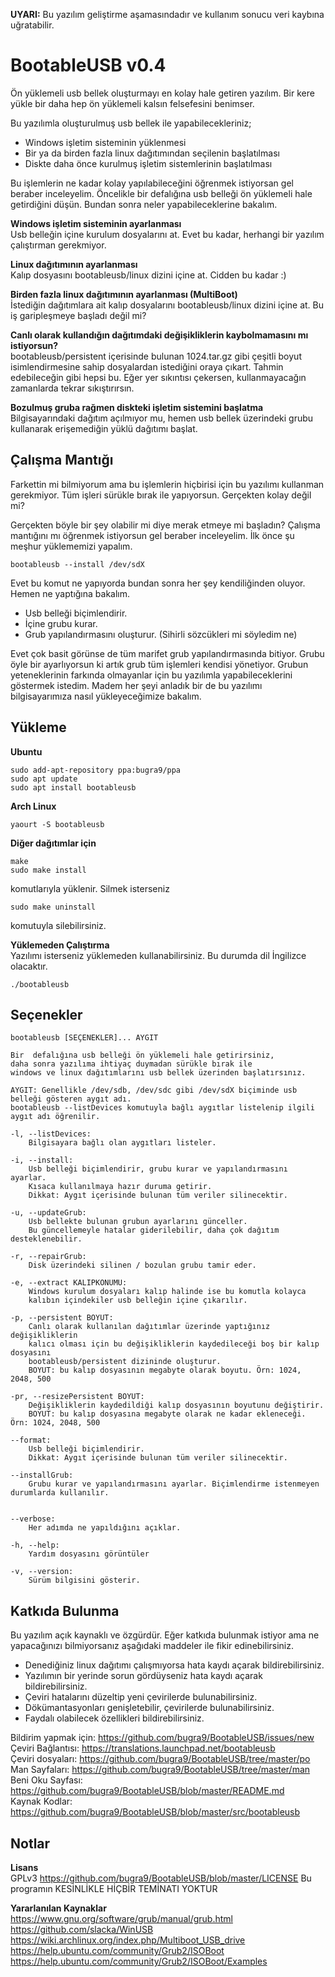 **UYARI:** Bu yazılım geliştirme aşamasındadır ve kullanım sonucu veri kaybına uğratabilir.

# BootableUSB v0.4
Ön yüklemeli usb bellek oluşturmayı en kolay hale getiren yazılım. Bir kere yükle bir daha hep ön yüklemeli kalsın felsefesini benimser.

Bu yazılımla oluşturulmuş usb bellek ile yapabilecekleriniz;
- Windows işletim sisteminin yüklenmesi
- Bir ya da birden fazla linux dağıtımından seçilenin başlatılması
- Diskte daha önce kurulmuş işletim sistemlerinin başlatılması

Bu işlemlerin ne kadar kolay yapılabileceğini öğrenmek istiyorsan gel beraber inceleyelim. Öncelikle bir defalığına usb belleği ön yüklemeli hale getirdiğini düşün. Bundan sonra neler yapabileceklerine bakalım.

**Windows işletim sisteminin ayarlanması**  
Usb belleğin içine kurulum dosyalarını at. Evet bu kadar, herhangi bir yazılım çalıştırman gerekmiyor.

**Linux dağıtımının ayarlanması**  
Kalıp dosyasını bootableusb/linux dizini içine at. Cidden bu kadar :)

**Birden fazla linux dağıtımının ayarlanması (MultiBoot)**  
İstediğin dağıtımlara ait kalıp dosyalarını bootableusb/linux dizini içine at. Bu iş garipleşmeye başladı değil mi?

**Canlı olarak kullandığın dağıtımdaki değişikliklerin kaybolmamasını mı istiyorsun?**  
bootableusb/persistent içerisinde bulunan 1024.tar.gz gibi çeşitli boyut isimlendirmesine sahip dosyalardan istediğini oraya çıkart. Tahmin edebileceğin gibi hepsi bu. Eğer yer sıkıntısı çekersen, kullanmayacağın zamanlarda tekrar sıkıştırırsın.

**Bozulmuş gruba rağmen diskteki işletim sistemini başlatma**  
Bilgisayarındaki dağıtım açılmıyor mu, hemen usb bellek üzerindeki grubu kullanarak erişemediğin yüklü dağıtımı başlat.

## Çalışma Mantığı
Farkettin mi bilmiyorum ama bu işlemlerin hiçbirisi için bu yazılımı kullanman gerekmiyor. Tüm işleri sürükle bırak ile yapıyorsun. Gerçekten kolay değil mi?

Gerçekten böyle bir şey olabilir mi diye merak etmeye mi başladın? Çalışma mantığını mı öğrenmek istiyorsun gel beraber inceleyelim. İlk önce şu meşhur yüklememizi yapalım.
```
bootableusb --install /dev/sdX
```
Evet bu komut ne yapıyorda bundan sonra her şey kendiliğinden oluyor. Hemen ne yaptığına bakalım.
- Usb belleği biçimlendirir.
- İçine grubu kurar.
- Grub yapılandırmasını oluşturur. (Sihirli sözcükleri mi söyledim ne)

Evet çok basit görünse de tüm marifet grub yapılandırmasında bitiyor. Grubu öyle bir ayarlıyorsun ki artık grub tüm işlemleri kendisi yönetiyor. Grubun yeteneklerinin farkında olmayanlar için bu yazılımla yapabileceklerini göstermek istedim. Madem her şeyi anladık bir de bu yazılımı bilgisayarımıza nasıl yükleyeceğimize bakalım.

## Yükleme
**Ubuntu**
```
sudo add-apt-repository ppa:bugra9/ppa
sudo apt update
sudo apt install bootableusb
```

**Arch Linux**
```
yaourt -S bootableusb
```

**Diğer dağıtımlar için**
```
make
sudo make install
```
komutlarıyla yüklenir. Silmek isterseniz
```
sudo make uninstall
```
komutuyla silebilirsiniz.

**Yüklemeden Çalıştırma**  
Yazılımı isterseniz yüklemeden kullanabilirsiniz. Bu durumda dil İngilizce olacaktır. 
```
./bootableusb
```

## Seçenekler

```
bootableusb [SEÇENEKLER]... AYGIT

Bir  defalığına usb belleği ön yüklemeli hale getirirsiniz, 
daha sonra yazılıma ihtiyaç duymadan sürükle bırak ile 
windows ve linux dağıtımlarını usb bellek üzerinden başlatırsınız.

AYGIT: Genellikle /dev/sdb, /dev/sdc gibi /dev/sdX biçiminde usb belleği gösteren aygıt adı. 
bootableusb --listDevices komutuyla bağlı aygıtlar listelenip ilgili aygıt adı öğrenilir.

-l, --listDevices:
	Bilgisayara bağlı olan aygıtları listeler.

-i, --install: 
	Usb belleği biçimlendirir, grubu kurar ve yapılandırmasını ayarlar. 
	Kısaca kullanılmaya hazır duruma getirir.
	Dikkat: Aygıt içerisinde bulunan tüm veriler silinecektir.

-u, --updateGrub: 
	Usb bellekte bulunan grubun ayarlarını günceller. 
	Bu güncellemeyle hatalar giderilebilir, daha çok dağıtım desteklenebilir.

-r, --repairGrub: 
	Disk üzerindeki silinen / bozulan grubu tamir eder.

-e, --extract KALIPKONUMU: 
	Windows kurulum dosyaları kalıp halinde ise bu komutla kolayca 
	kalıbın içindekiler usb belleğin içine çıkarılır.

-p, --persistent BOYUT:
	Canlı olarak kullanılan dağıtımlar üzerinde yaptığınız değişikliklerin 
	kalıcı olması için bu değişikliklerin kaydedileceği boş bir kalıp dosyasını 
	bootableusb/persistent dizininde oluşturur.
	BOYUT: bu kalıp dosyasının megabyte olarak boyutu. Örn: 1024, 2048, 500

-pr, --resizePersistent BOYUT:
	Değişikliklerin kaydedildiği kalıp dosyasının boyutunu değiştirir.
	BOYUT: bu kalıp dosyasına megabyte olarak ne kadar ekleneceği. Örn: 1024, 2048, 500

--format: 
	Usb belleği biçimlendirir.
	Dikkat: Aygıt içerisinde bulunan tüm veriler silinecektir.

--installGrub: 
	Grubu kurar ve yapılandırmasını ayarlar. Biçimlendirme istenmeyen durumlarda kullanılır.


--verbose:
	Her adımda ne yapıldığını açıklar.

-h, --help:
	Yardım dosyasını görüntüler

-v, --version:
	Sürüm bilgisini gösterir.
```

## Katkıda Bulunma
Bu yazılım açık kaynaklı ve özgürdür. Eğer katkıda bulunmak istiyor ama ne yapacağınızı bilmiyorsanız aşağıdaki maddeler ile fikir edinebilirsiniz.

- Denediğiniz linux dağıtımı çalışmıyorsa hata kaydı açarak bildirebilirsiniz.
- Yazılımın bir yerinde sorun gördüyseniz hata kaydı açarak bildirebilirsiniz.
- Çeviri hatalarını düzeltip yeni çevirilerde bulunabilirsiniz.
- Dökümantasyonları genişletebilir, çevirilerde bulunabilirsiniz.
- Faydalı olabilecek özellikleri bildirebilirsiniz.

Bildirim yapmak için: <https://github.com/bugra9/BootableUSB/issues/new>  
Çeviri Bağlantısı: <https://translations.launchpad.net/bootableusb>  
Çeviri dosyaları: <https://github.com/bugra9/BootableUSB/tree/master/po>  
Man Sayfaları: <https://github.com/bugra9/BootableUSB/tree/master/man>  
Beni Oku Sayfası: <https://github.com/bugra9/BootableUSB/blob/master/README.md>  
Kaynak Kodlar: <https://github.com/bugra9/BootableUSB/blob/master/src/bootableusb>  

## Notlar
**Lisans**  
GPLv3 <https://github.com/bugra9/BootableUSB/blob/master/LICENSE>
Bu programın KESİNLİKLE HİÇBİR TEMİNATI YOKTUR

**Yararlanılan Kaynaklar**  
<https://www.gnu.org/software/grub/manual/grub.html>  
<https://github.com/slacka/WinUSB>  
<https://wiki.archlinux.org/index.php/Multiboot_USB_drive>  
<https://help.ubuntu.com/community/Grub2/ISOBoot>  
<https://help.ubuntu.com/community/Grub2/ISOBoot/Examples>  